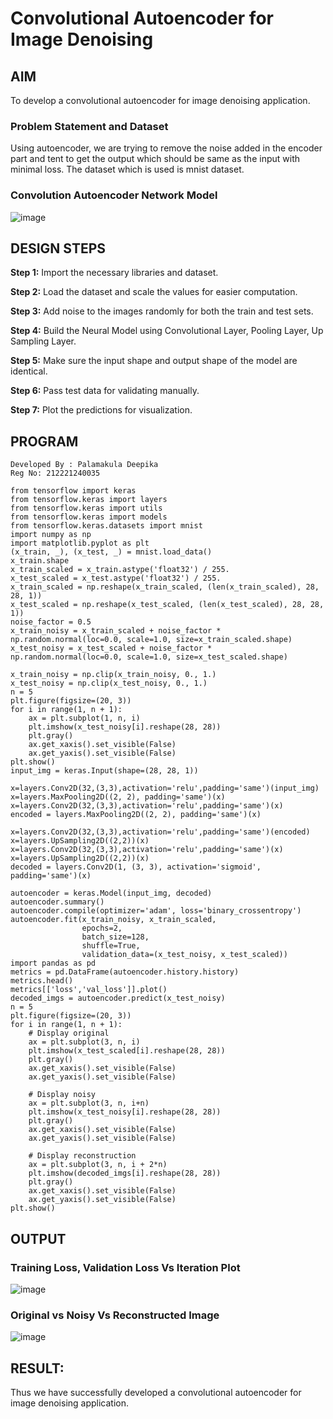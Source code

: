# Convolutional Autoencoder for Image Denoising

## AIM

To develop a convolutional autoencoder for image denoising application.

### Problem Statement and Dataset

Using autoencoder, we are trying to remove the noise added in the encoder part and tent to get the output which should be same as the input with minimal loss. The dataset which is used is mnist dataset.

### Convolution Autoencoder Network Model

![image](https://github.com/Pavan-Gv/convolutional-denoising-autoencoder/assets/94827772/369f76ee-eb25-4d48-80c3-8c9afb58d1b0)


## DESIGN STEPS

**Step 1:** Import the necessary libraries and dataset.

**Step 2:** Load the dataset and scale the values for easier computation.

**Step 3:** Add noise to the images randomly for both the train and test sets.

**Step 4:** Build the Neural Model using Convolutional Layer, Pooling Layer, Up Sampling Layer. 

**Step 5:** Make sure the input shape and output shape of the model are identical.

**Step 6:** Pass test data for validating manually.

**Step 7:** Plot the predictions for visualization.

## PROGRAM
```
Developed By : Palamakula Deepika
Reg No: 212221240035
```
```
from tensorflow import keras
from tensorflow.keras import layers
from tensorflow.keras import utils
from tensorflow.keras import models
from tensorflow.keras.datasets import mnist
import numpy as np
import matplotlib.pyplot as plt
(x_train, _), (x_test, _) = mnist.load_data()
x_train.shape
x_train_scaled = x_train.astype('float32') / 255.
x_test_scaled = x_test.astype('float32') / 255.
x_train_scaled = np.reshape(x_train_scaled, (len(x_train_scaled), 28, 28, 1))
x_test_scaled = np.reshape(x_test_scaled, (len(x_test_scaled), 28, 28, 1))
noise_factor = 0.5
x_train_noisy = x_train_scaled + noise_factor * np.random.normal(loc=0.0, scale=1.0, size=x_train_scaled.shape) 
x_test_noisy = x_test_scaled + noise_factor * np.random.normal(loc=0.0, scale=1.0, size=x_test_scaled.shape) 

x_train_noisy = np.clip(x_train_noisy, 0., 1.)
x_test_noisy = np.clip(x_test_noisy, 0., 1.)
n = 5
plt.figure(figsize=(20, 3))
for i in range(1, n + 1):
    ax = plt.subplot(1, n, i)
    plt.imshow(x_test_noisy[i].reshape(28, 28))
    plt.gray()
    ax.get_xaxis().set_visible(False)
    ax.get_yaxis().set_visible(False)
plt.show()
input_img = keras.Input(shape=(28, 28, 1))

x=layers.Conv2D(32,(3,3),activation='relu',padding='same')(input_img)
x=layers.MaxPooling2D((2, 2), padding='same')(x)
x=layers.Conv2D(32,(3,3),activation='relu',padding='same')(x)
encoded = layers.MaxPooling2D((2, 2), padding='same')(x)

x=layers.Conv2D(32,(3,3),activation='relu',padding='same')(encoded)
x=layers.UpSampling2D((2,2))(x)
x=layers.Conv2D(32,(3,3),activation='relu',padding='same')(x)
x=layers.UpSampling2D((2,2))(x)
decoded = layers.Conv2D(1, (3, 3), activation='sigmoid', padding='same')(x)

autoencoder = keras.Model(input_img, decoded)
autoencoder.summary()
autoencoder.compile(optimizer='adam', loss='binary_crossentropy')
autoencoder.fit(x_train_noisy, x_train_scaled,
                epochs=2,
                batch_size=128,
                shuffle=True,
                validation_data=(x_test_noisy, x_test_scaled))
import pandas as pd
metrics = pd.DataFrame(autoencoder.history.history)
metrics.head()
metrics[['loss','val_loss']].plot()
decoded_imgs = autoencoder.predict(x_test_noisy)
n = 5
plt.figure(figsize=(20, 3))
for i in range(1, n + 1):
    # Display original
    ax = plt.subplot(3, n, i)
    plt.imshow(x_test_scaled[i].reshape(28, 28))
    plt.gray()
    ax.get_xaxis().set_visible(False)
    ax.get_yaxis().set_visible(False)

    # Display noisy
    ax = plt.subplot(3, n, i+n)
    plt.imshow(x_test_noisy[i].reshape(28, 28))
    plt.gray()
    ax.get_xaxis().set_visible(False)
    ax.get_yaxis().set_visible(False)    

    # Display reconstruction
    ax = plt.subplot(3, n, i + 2*n)
    plt.imshow(decoded_imgs[i].reshape(28, 28))
    plt.gray()
    ax.get_xaxis().set_visible(False)
    ax.get_yaxis().set_visible(False)
plt.show()
```
## OUTPUT


### Training Loss, Validation Loss Vs Iteration Plot

![image](https://github.com/Pavan-Gv/convolutional-denoising-autoencoder/assets/94827772/1c589f7a-5605-4203-8d3c-30635c563ad4)


### Original vs Noisy Vs Reconstructed Image

![image](https://github.com/Pavan-Gv/convolutional-denoising-autoencoder/assets/94827772/69d8c85a-b6a8-4aaf-af72-12ff4cd8dfc0)


## RESULT:

Thus we have successfully developed a convolutional autoencoder for image denoising application.


